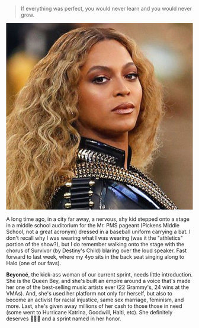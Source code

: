 > If everything was perfect, you would never learn and you would never grow.

![Beyoncé](./beyonce.jpg)

A long time ago, in a city far away, a nervous, shy kid stepped onto a stage in a middle school auditorium for the Mr. PMS pageant (Pickens Middle School, not a great acronym) dressed in a baseball uniform carrying a bat. I don't recall why I was wearing what I was wearing (was it the "athletics" portion of the show?), but I do remember walking onto the stage with the chorus of Survivor (by Destiny's Child) blaring over the loud speaker. Fast forward to last week, where my 4yo sits in the back seat singing along to Halo (one of our favs).

**Beyoncé**, the kick-ass woman of our current sprint, needs little introduction. She is the Queen Bey, and she's built an empire around a voice that's made her one of the best-selling music artists ever (22 Grammy's, 24 wins at the VMAs). And, she's used her platform not only for herself, but also to become an activist for racial injustice, same sex marriage, feminism, and more. Last, she's given away millions of her cash to those those in need (some went to Hurricane Katrina, Goodwill, Haiti, etc). She definitely deserves 👏👏👏 and a sprint named in her honor.

